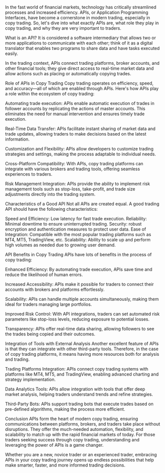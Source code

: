 In the fast world of financial markets, technology has critically streamlined processes and increased efficiency. APIs, or Application Programming Interfaces, have become a cornerstone in modern trading, especially in copy trading. So, let's dive into what exactly APIs are, what role they play in copy trading, and why they are very important to traders.

What is an API?
It is considered a software intermediary that allows two or more applications to communicate with each other; think of it as a digital translator that enables two programs to share data and have tasks executed easily.

In the trading context, APIs connect trading platforms, broker accounts, and other financial tools; they give direct access to real-time market data and allow actions such as placing or automatically copying trades.

Role of APIs in Copy Trading
Copy trading operates on efficiency, speed, and accuracy—all of which are enabled through APIs. Here's how APIs play a role within the ecosystem of copy trading:

Automating trade execution:
APIs enable automatic execution of trades in follower accounts by replicating the actions of master accounts. This eliminates the need for manual intervention and ensures timely trade execution.

Real-Time Data Transfer:
APIs facilitate instant sharing of market data and trade updates, allowing traders to make decisions based on the latest information.

Customization and Flexibility:
APIs allow developers to customize trading strategies and settings, making the process adaptable to individual needs.

Cross-Platform Compatibility:
With APIs, copy trading platforms can integrate with various brokers and trading tools, offering seamless experiences to traders.

Risk Management Integration:
APIs provide the ability to implement risk management tools such as stop-loss, take-profit, and trade size adjustments directly into the trading system.

Characteristics of a Good API
Not all APIs are created equal. A good trading API should have the following characteristics:

Speed and Efficiency: Low latency for fast trade execution.
Reliability: Minimal downtime to ensure uninterrupted trading.
Security: robust encryption and authentication measures to protect user data.
Ease of Integration: Compatible with the most popular trading platforms such as MT4, MT5, TradingView, etc.
Scalability: Ability to scale up and perform high volumes as needed due to growing user demand.


API Benefits in Copy Trading
APIs have lots of benefits in the process of copy trading:

Enhanced Efficiency:
By automating trade execution, APIs save time and reduce the likelihood of human errors.

Increased Accessibility:
APIs make it possible for traders to connect their accounts with brokers and platforms effortlessly.

Scalability:
APIs can handle multiple accounts simultaneously, making them ideal for traders managing large portfolios.

Improved Risk Control:
With API integrations, traders can set automated risk parameters like stop-loss levels, reducing exposure to potential losses.

Transparency:
APIs offer real-time data sharing, allowing followers to see the trades being copied and their outcomes.

Integration of Tools with External Analysis
Another excellent feature of APIs is that they can integrate with other third-party tools. Therefore, in the case of copy trading platforms, it means having more resources both for analysis and trading.

Trading Platforms Integration:
APIs connect copy trading systems with platforms like MT4, MT5, and TradingView, enabling advanced charting and strategy implementation.

Data Analytics Tools:
APIs allow integration with tools that offer deep market analysis, helping traders understand trends and refine strategies.

Third-Party Bots:
APIs support trading bots that execute trades based on pre-defined algorithms, making the process more efficient.

Conclusion
APIs form the heart of modern copy trading, ensuring communications between platforms, brokers, and traders take place without disruptions. They offer the much-needed automation, flexibility, and scalability to match up with the rapid financial markets of today. For those traders seeking success through copy trading, understanding and leveraging the power of APIs is a game changer.

Whether you are a new, novice trader or an experienced trader, embracing APIs in your copy trading journey opens up endless possibilities that help make smarter, faster, and more informed trading decisions.
